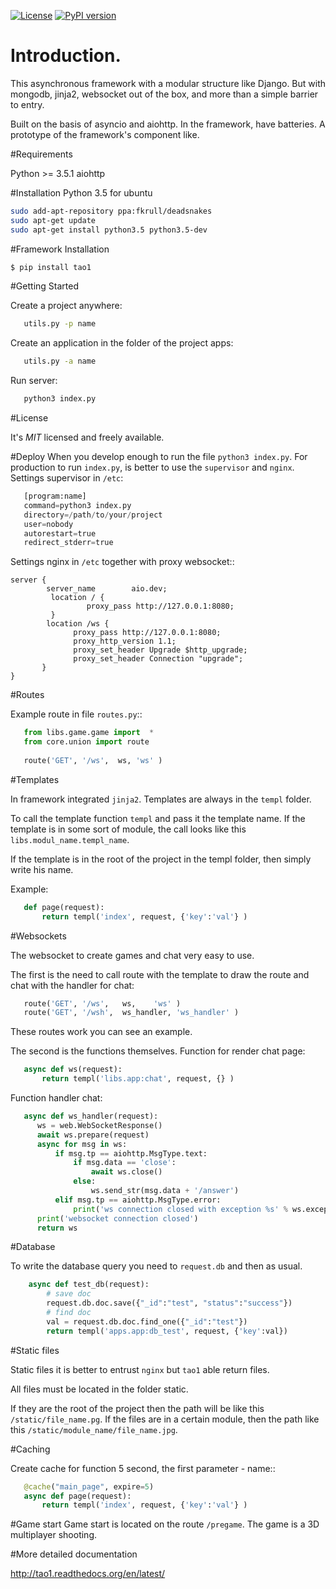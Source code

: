

[![License](https://img.shields.io/badge/license-MIT-brightgreen.svg?style=plastic)](http://opensource.org/licenses/MIT)
[![PyPI version](https://badge.fury.io/py/tao1.svg)](https://badge.fury.io/py/tao1)


# Introduction.
This asynchronous framework with a modular structure like Django. But with mongodb, jinja2, websocket out of the box,
and more than a simple barrier to entry.

Built on the basis of asyncio and aiohttp. In the framework, have batteries. A prototype of the framework's component like.

#Requirements

Python >= 3.5.1
aiohttp

#Installation Python 3.5 for ubuntu 
```bash
sudo add-apt-repository ppa:fkrull/deadsnakes
sudo apt-get update
sudo apt-get install python3.5 python3.5-dev 
```

#Framework Installation
```bash
$ pip install tao1
```
#Getting Started

Create a project anywhere:
```bash
   utils.py -p name
```
Create an application in the folder of the project apps:
```bash
   utils.py -a name
```   
Run server:
```bash
   python3 index.py
```   
#License

It's *MIT* licensed and freely available.

#Deploy
When you develop enough to run the file `python3 index.py`.
For production to run `index.py`, is better to use the `supervisor` and `nginx`.
Settings supervisor in `/etc`:
```python
   [program:name]
   command=python3 index.py
   directory=/path/to/your/project
   user=nobody
   autorestart=true
   redirect_stderr=true
```
Settings nginx in `/etc` together with proxy websocket::
```nginx
server {
        server_name        aio.dev;
         location / {
                 proxy_pass http://127.0.0.1:8080;
         }
        location /ws {
              proxy_pass http://127.0.0.1:8080;
              proxy_http_version 1.1;
              proxy_set_header Upgrade $http_upgrade;
              proxy_set_header Connection "upgrade";
       }
}
```

#Routes

Example route in file `routes.py`::
```python
   from libs.game.game import  *
   from core.union import route
   
   route('GET', '/ws',  ws,	'ws' )
```   
#Templates

In framework integrated `jinja2`. Templates are always in the `templ` folder.

To call the template function `templ` and pass it the template name. If the template is in some sort of module,
the call looks like this `libs.modul_name.templ_name`.

If the template is in the root of the project in the templ folder, then simply write his name.

Example:
```python
   def page(request):
       return templ('index', request, {'key':'val'} )
```

#Websockets

The websocket to create games and chat very easy to use.

The first is the need to call route with the template to draw the route and chat with the handler for chat:

```python
   route('GET', '/ws',   ws,    'ws' )
   route('GET', '/wsh',  ws_handler, 'ws_handler' )
```
These routes work you can see an example.

The second is the functions themselves.
Function for render chat page:
```python
   async def ws(request):
       return templ('libs.app:chat', request, {} )
```
Function handler chat:

```python  
   async def ws_handler(request):
      ws = web.WebSocketResponse()
      await ws.prepare(request)
      async for msg in ws:
          if msg.tp == aiohttp.MsgType.text:
              if msg.data == 'close':
                  await ws.close()
              else:
                  ws.send_str(msg.data + '/answer')
          elif msg.tp == aiohttp.MsgType.error:
              print('ws connection closed with exception %s' % ws.exception())
      print('websocket connection closed')
      return ws
```

#Database

To write the database query you need to `request.db`
and then as usual.

```python
    async def test_db(request):
	    # save doc
	    request.db.doc.save({"_id":"test", "status":"success"})
	    # find doc
	    val = request.db.doc.find_one({"_id":"test"})
	    return templ('apps.app:db_test', request, {'key':val})
```

#Static files

 Static files it is better to entrust `nginx` but `tao1` able return files.

 All files must be located in the folder static.

 If they are the root of the project then the path will be like this `/static/file_name.pg`.
 If the files are in a certain module, then the path like this `/static/module_name/file_name.jpg`.

#Caching

Create cache for function 5 second, the first parameter - name::

```python
   @cache("main_page", expire=5)
   async def page(request):
       return templ('index', request, {'key':'val'} )
```

#Game start
Game start is located on the route `/pregame`.
The game is a 3D multiplayer shooting.


#More detailed documentation 

<http://tao1.readthedocs.org/en/latest/>